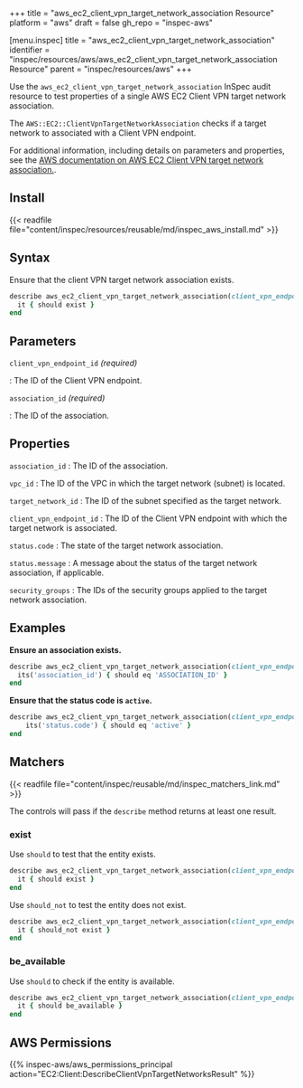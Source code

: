 +++
title = "aws_ec2_client_vpn_target_network_association Resource"
platform = "aws"
draft = false
gh_repo = "inspec-aws"

[menu.inspec]
title = "aws_ec2_client_vpn_target_network_association"
identifier = "inspec/resources/aws/aws_ec2_client_vpn_target_network_association Resource"
parent = "inspec/resources/aws"
+++

Use the `aws_ec2_client_vpn_target_network_association` InSpec audit resource to test properties of a single AWS EC2 Client VPN target network association.

The `AWS::EC2::ClientVpnTargetNetworkAssociation` checks if a target network to associated with a Client VPN endpoint.

For additional information, including details on parameters and properties, see the [AWS documentation on AWS EC2 Client VPN target network association.](https://docs.aws.amazon.com/AWSCloudFormation/latest/UserGuide/aws-resource-ec2-clientvpntargetnetworkassociation.html).

## Install

{{< readfile file="content/inspec/resources/reusable/md/inspec_aws_install.md" >}}

## Syntax

Ensure that the client VPN target network association exists.

```ruby
describe aws_ec2_client_vpn_target_network_association(client_vpn_endpoint_id: "CLIENT_VPN_ENDPOINT_ID", association_id: "ASSOCIATION_ID") do
  it { should exist }
end
```

## Parameters

`client_vpn_endpoint_id` _(required)_

: The ID of the Client VPN endpoint.

`association_id` _(required)_

: The ID of the association.

## Properties

`association_id`
: The ID of the association.

`vpc_id`
: The ID of the VPC in which the target network (subnet) is located.

`target_network_id`
: The ID of the subnet specified as the target network.

`client_vpn_endpoint_id`
: The ID of the Client VPN endpoint with which the target network is associated.

`status.code`
: The state of the target network association.

`status.message`
: A message about the status of the target network association, if applicable.

`security_groups`
: The IDs of the security groups applied to the target network association.

## Examples

**Ensure an association exists.**

```ruby
describe aws_ec2_client_vpn_target_network_association(client_vpn_endpoint_id: "CLIENT_VPN_ENDPOINT_ID", association_id: "ASSOCIATION_ID") do
  its('association_id') { should eq 'ASSOCIATION_ID' }
end
```

**Ensure that the status code is `active`.**

```ruby
describe aws_ec2_client_vpn_target_network_association(client_vpn_endpoint_id: "CLIENT_VPN_ENDPOINT_ID", association_id: "ASSOCIATION_ID") do
    its('status.code') { should eq 'active' }
end
```

## Matchers

{{< readfile file="content/inspec/reusable/md/inspec_matchers_link.md" >}}

The controls will pass if the `describe` method returns at least one result.

### exist

Use `should` to test that the entity exists.

```ruby
describe aws_ec2_client_vpn_target_network_association(client_vpn_endpoint_id: "CLIENT_VPN_ENDPOINT_ID", association_id: "ASSOCIATION_ID") do
  it { should exist }
end
```

Use `should_not` to test the entity does not exist.

```ruby
describe aws_ec2_client_vpn_target_network_association(client_vpn_endpoint_id: "CLIENT_VPN_ENDPOINT_ID", association_id: "ASSOCIATION_ID") do
  it { should_not exist }
end
```

### be_available

Use `should` to check if the entity is available.

```ruby
describe aws_ec2_client_vpn_target_network_association(client_vpn_endpoint_id: "CLIENT_VPN_ENDPOINT_ID", association_id: "ASSOCIATION_ID") do
  it { should be_available }
end
```

## AWS Permissions

{{% inspec-aws/aws_permissions_principal action="EC2:Client:DescribeClientVpnTargetNetworksResult" %}}
